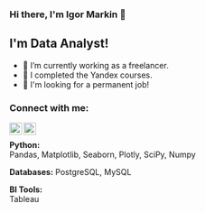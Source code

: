 ### Hi there, I'm Igor Markin 👋

## I'm Data Analyst!

- 🔭 I’m currently working as a freelancer.
- 🤔 I completed the Yandex courses.
- 👯 I'm looking for a permanent job!

### Connect with me:
[<img align="left" alt="IGOR-M97 | Twitter" width="22px" src="https://img.icons8.com/3d-fluency/94/telegram.png" />][Telegram]
[<img align="left" alt="IGOR-M97 | LinkedIn" width="22px" src="https://cdn.jsdelivr.net/npm/simple-icons@v3/icons/linkedin.svg" />][Linkedin]

<br />

**Python:**  
Pandas, Matplotlib, Seaborn, Plotly, SciPy, Numpy

**Databases:** 
PostgreSQL, MySQL

**BI Tools:**  
Tableau

[Telegram]: https://t.me/igorkgd
[Linkedin]: https://www.linkedin.com/in/igor-markin-71a335265/
